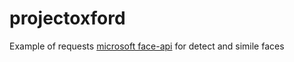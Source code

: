 # projectoxford

Example of requests [microsoft face-api](https://www.microsoft.com/cognitive-services/en-us/face-api) for detect and simile faces
